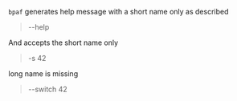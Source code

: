 `bpaf` generates help message with a short name only as described

> --help

And accepts the short name only

> -s 42

long name is missing

> --switch 42
